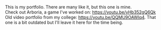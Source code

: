 This is my portfolio. There are many like it, but this one is mine. <br>
Check out Arboria, a game I've worked on: https://youtu.be/yHb352gQ6Qk <br>
Old video portfolio from my college: https://youtu.be/QQMU9OAWIq4. That one is a bit outdated but I'll leave it here for the time being.
